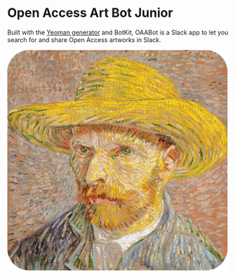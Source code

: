 # Open Access Art Bot Junior

Built with the [Yeoman generator](https://github.com/howdyai/botkit/tree/master/packages/generator-botkit#readme) and BotKit, OAABot is a Slack app to let you search for and share Open Access artworks in Slack.

![OAABot](icon.png)
